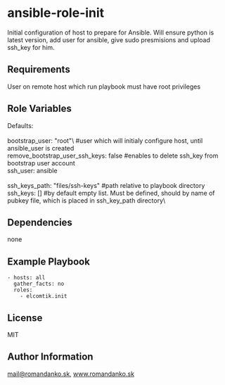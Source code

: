 ansible-role-init
=========

Initial configuration of host to prepare for Ansible. Will ensure python is latest version, add user for ansible, give sudo presmisions and upload ssh_key for him. 

Requirements
------------

User on remote host which run playbook must have root privileges

Role Variables
--------------

Defaults:\
\
bootstrap_user: "root"\				#user which will initialy configure host, until ansible_user is created
\
remove_bootstrap_user_ssh_keys: false		#enables to delete ssh_key from bootstrap user account
\
ssh_user: ansible\
\
ssh_keys_path: "files/ssh-keys"			#path relative to playbook directory
\
ssh_keys: [] 					#by default empty list. Must be defined, should by name of pubkey file, which is placed in ssh_key_path directory\

Dependencies
------------

none

Example Playbook
---------------- 

	- hosts: all
	  gather_facts: no
	  roles:
	    - elcomtik.init

License
-------

MIT                                                                                                                                          

Author Information
------------------

mail@romandanko.sk, www.romandanko.sk
